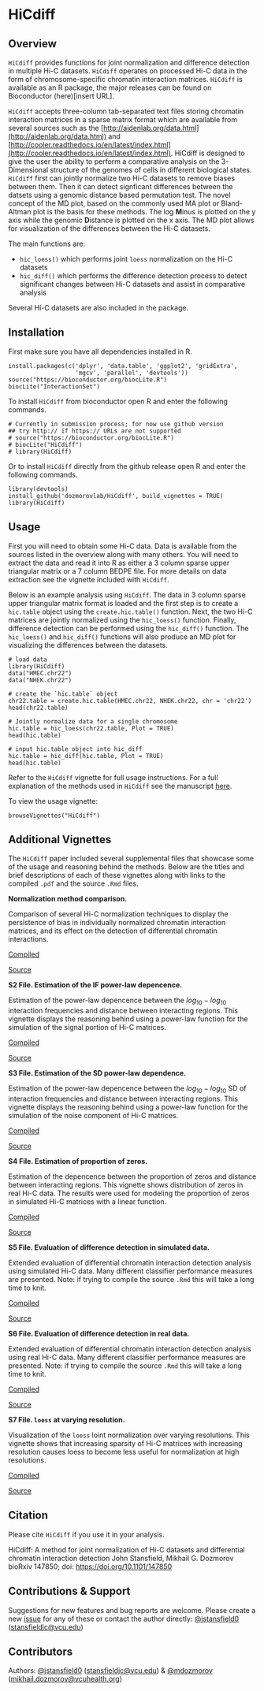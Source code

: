 # HiCdiff

## Overview 

`HiCdiff` provides functions for joint normalization and difference detection in multiple Hi-C datasets. `HiCdiff` operates on processed Hi-C data in the form of chromosome-specific chromatin interaction matrices. `HiCdiff` is available as an R package, the major releases can be found on Bioconductor (here)[insert URL]. 

`HiCdiff` accepts three-column tab-separated text files storing chromatin interaction matrices in a sparse matrix format which are available from several sources such as the [http://aidenlab.org/data.html](http://aidenlab.org/data.html) and [http://cooler.readthedocs.io/en/latest/index.html](http://cooler.readthedocs.io/en/latest/index.html). HiCdiff is designed to give the user the ability to perform a comparative analysis on the 3-Dimensional structure of the genomes of cells in different biological states. `HiCdiff` first can jointly normalize two Hi-C datasets to remove biases between them. Then it can detect signficant differences between the datsets using a genomic distance based permutation test. The novel concept of the MD plot, based on the commonly used MA plot or Bland-Altman plot is the basis for these methods. The log **M**inus is plotted on the y axis while the genomic **D**istance is plotted on the x axis. The MD plot allows for visualization of the differences between the Hi-C datasets. 

The main functions are:
+ `hic_loess()` which performs joint `loess` normalization on the Hi-C datasets
+ `hic_diff()` which performs the difference detection process to detect significant changes between Hi-C datasets and assist in comparative analysis

Several Hi-C datasets are also included in the package.


## Installation

First make sure you have all dependencies installed in R.

```
install.packages(c('dplyr', 'data.table', 'ggplot2', 'gridExtra', 
				   'mgcv', 'parallel', 'devtools'))
source("https://bioconductor.org/biocLite.R")
biocLite("InteractionSet")				   
```

To install `HiCdiff` from bioconductor open R and enter the following commands.

```
# Currently in submission process; for now use github version
## try http:// if https:// URLs are not supported
# source("https://bioconductor.org/biocLite.R")
# biocLite("HiCdiff")
# library(HiCdiff)
```


Or to install `HiCdiff` directly from the github release open R and enter the following commands.

```
library(devtools)
install_github('dozmorovlab/HiCdiff', build_vignettes = TRUE)
library(HiCdiff)
```


## Usage

First you will need to obtain some Hi-C data. Data is available from the sources listed in the overview along with many others. You will need to extract the data and read it into R as either a 3 column sparse upper triangular matrix or a 7 column BEDPE file. For more details on data extraction see the vignette included with `HiCdiff`.

Below is an example analysis using `HiCdiff`. The data in 3 column sparse upper triangular matrix format is loaded and the first step is to create a `hic.table` object using the `create.hic.table()` function. Next, the two Hi-C matrices are jointly normalized using the `hic_loess()` function. Finally, difference detection can be performed using the `hic_diff()` function. The `hic_loess()` and `hic_diff()` functions will also produce an MD plot for visualizing the differences between the datasets. 

```
# load data
library(HiCdiff)
data("HMEC.chr22")
data("NHEK.chr22")

# create the `hic.table` object
chr22.table = create.hic.table(HMEC.chr22, NHEK.chr22, chr = 'chr22')
head(chr22.table)

# Jointly normalize data for a single chromosome
hic.table = hic_loess(chr22.table, Plot = TRUE)
head(hic.table)

# input hic.table object into hic_diff
hic.table = hic_diff(hic.table, Plot = TRUE)
head(hic.table)
```

Refer to the `HiCdiff` vignette for full usage instructions. For a full explanation of the methods used in `HiCdiff` see the manuscript [here](https://doi.org/10.1101/147850).

To view the usage vignette:

`browseVignettes("HiCdiff")`


## Additional Vignettes

The `HiCdiff` paper included several supplemental files that showcase some of the usage and reasoning behind the methods. Below are the titles and brief descriptions of each of these vignettes along with links to the compiled `.pdf` and the source `.Rmd` files. 

**Normalization method comparison.** 

Comparison of several Hi-C normalization techniques to display the persistence of bias in individually normalized chromatin interaction matrices, and its effect on the detection of differential chromatin interactions.

[Compiled](https://github.com/dozmorovlab/HiCdiff/raw/supplemental/Supplemental_vignettes/S1_File.pdf)

[Source](https://github.com/dozmorovlab/HiCdiff/blob/supplemental/Supplemental_vignettes/S1_File.Rmd)

**S2 File. Estimation of the IF power-law depencence.** 

Estimation of the power-law depencence between the $log_{10}-log_{10}$ interaction frequencies and distance between interacting regions. This vignette displays the reasoning behind using a power-law function for the simulation of the signal portion of Hi-C matrices.

[Compiled](https://github.com/dozmorovlab/HiCdiff/raw/supplemental/Supplemental_vignettes/S2_File.pdf)

[Source](https://github.com/dozmorovlab/HiCdiff/blob/supplemental/Supplemental_vignettes/S2_File.Rmd)

**S3 File. Estimation of the SD power-law dependence.** 

Estimation of the power-law depencence between the $log_{10}-log_{10}$ SD of interaction frequencies and distance between interacting regions. This vignette displays the reasoning behind using a power-law function for the simulation of the noise component of Hi-C matrices.

[Compiled](https://github.com/dozmorovlab/HiCdiff/raw/supplemental/Supplemental_vignettes/S3_File.pdf)

[Source](https://github.com/dozmorovlab/HiCdiff/blob/supplemental/Supplemental_vignettes/S3_File.Rmd)

**S4 File. Estimation of proportion of zeros.** 

Estimation of the depencence between the proportion of zeros and distance between interacting regions. This vignette shows distribution of zeros in real Hi-C data. The results were used for modeling the proportion of zeros in simulated Hi-C matrices with a linear function.

[Compiled](https://github.com/dozmorovlab/HiCdiff/raw/supplemental/Supplemental_vignettes/S4_File.pdf)

[Source](https://github.com/dozmorovlab/HiCdiff/blob/supplemental/Supplemental_vignettes/S4_File.Rmd)


**S5 File. Evaluation of difference detection in simulated data.** 

Extended evaluation of differential chromatin interaction detection analysis using simulated Hi-C data. Many different classifier performance measures are presented. Note: if trying to compile the source `.Rmd` this will take a long time to knit. 

[Compiled](https://github.com/dozmorovlab/HiCdiff/raw/supplemental/Supplemental_vignettes/S5_File.pdf)

[Source](https://github.com/dozmorovlab/HiCdiff/blob/supplemental/Supplemental_vignettes/S5_file.Rmd)

**S6 File. Evaluation of difference detection in real data.** 

Extended evaluation of differential chromatin interaction detection analysis using real Hi-C data. Many different classifier performance measures are presented. Note: if trying to compile the source `.Rmd` this will take a long time to knit. 

[Compiled](https://github.com/dozmorovlab/HiCdiff/raw/supplemental/Supplemental_vignettes/S6_File.pdf)

[Source](https://github.com/dozmorovlab/HiCdiff/blob/supplemental/Supplemental_vignettes/S6_File.Rmd)

**S7 File. `loess` at varying resolution.** 

Visualization of the `loess` loint normalization over varying resolutions. This vignette shows that increasing sparsity of Hi-C matrices with increasing resolution causes loess to become less useful for normalization at high resolutions. 

[Compiled](https://github.com/dozmorovlab/HiCdiff/raw/supplemental/Supplemental_vignettes/S7_File.pdf)

[Source](https://github.com/dozmorovlab/HiCdiff/blob/supplemental/Supplemental_vignettes/S7_File.Rmd)



## Citation

Please cite `HiCdiff` if you use it in your analysis.

HiCdiff: A method for joint normalization of Hi-C datasets and differential chromatin interaction detection
John Stansfield, Mikhail G. Dozmorov
bioRxiv 147850; doi: https://doi.org/10.1101/147850

## Contributions & Support

Suggestions for new features and bug reports are welcome. Please create a new [issue](https://github.com/dozmorovlab/HiCdiff/issues) for any of these or contact the author directly: [@jstansfield0](https://github.com/jstansfield0) (stansfieldjc@vcu.edu)

## Contributors

Authors: [@jstansfield0](https://github.com/jstansfield0) (stansfieldjc@vcu.edu) & [@mdozmorov](https://github.com/mdozmorov) (mikhail.dozmorov@vcuhealth.org)
